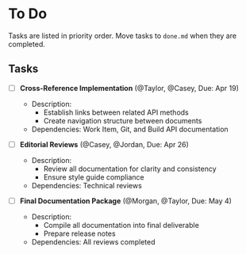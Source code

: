 # To Do

Tasks are listed in priority order. Move tasks to `done.md` when they are completed.

## Tasks

- [ ] **Cross-Reference Implementation** (@Taylor, @Casey, Due: Apr 19)
  - Description:
    - Establish links between related API methods
    - Create navigation structure between documents
  - Dependencies: Work Item, Git, and Build API documentation

- [ ] **Editorial Reviews** (@Casey, @Jordan, Due: Apr 26)
  - Description:
    - Review all documentation for clarity and consistency
    - Ensure style guide compliance
  - Dependencies: Technical reviews

- [ ] **Final Documentation Package** (@Morgan, @Taylor, Due: May 4)
  - Description:
    - Compile all documentation into final deliverable
    - Prepare release notes
  - Dependencies: All reviews completed 
